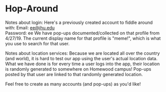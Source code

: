 # Hop-Around

Notes about login:
Here's a previously created account to fiddle around with:
Email: ee@jhu.edu  
Password: ee
We have pop-ups documented/collected on that profile from 4/27/19.
The current display name for that profile is "meme!", which is what you use to search for that user.

Notes about location services:
Because we are located all over the country (and world), it is hard to test our app using the user's actual location data.
What we have done is for every time a user logs into the app, their location is randomly generated to somewhere on Homewood campus!
Pop-ups posted by that user are linked to that randomly generated location.

Feel free to create as many accounts (and pop-ups) as you'd like!


